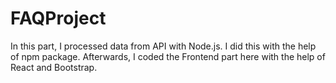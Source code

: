 # FAQProject
<p> In this part, I processed data from API with Node.js. I did this with the help of npm package. Afterwards, I coded the Frontend part here with the help of React and Bootstrap. </p>
